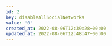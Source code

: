 ```yaml
---
id: 2
key: disableAllSocialNetworks
value: '0'
created_at: 2022-08-06T12:39:28+00:00
updated_at: 2022-08-06T12:48:47+00:00
---
```

